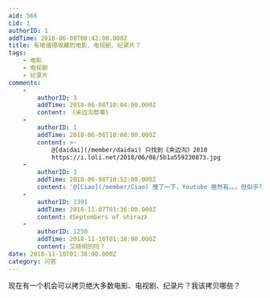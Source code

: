 ```yaml
---
aid: 566
cid: 1
authorID: 1
addTime: 2018-06-08T08:42:00.000Z
title: 有啥值得收藏的电影、电视剧、纪录片？
tags:
    - 电影
    - 电视剧
    - 纪录片
comments:
    -
        authorID: 3
        addTime: 2018-06-08T10:04:00.000Z
        content: 《夹边沟祭事》
    -
        authorID: 1
        addTime: 2018-06-08T10:08:00.000Z
        content: >-
            @[daidai](/member/daidai) 只找到《夹边沟》2010
            https://i.loli.net/2018/06/08/5b1a559230873.jpg
    -
        authorID: 3
        addTime: 2018-06-08T10:52:00.000Z
        content: '@[Ciao](/member/Ciao) 搜了一下，Youtube 居然有。。。但似乎不是版權所有方上傳的。'
    -
        authorID: 1391
        addTime: 2018-11-07T01:36:00.000Z
        content: 《Septembers of shiraz》
    -
        authorID: 1250
        addTime: 2018-11-10T01:38:00.000Z
        content: 艾晓明的吗？
date: 2018-11-10T01:38:00.000Z
category: 问答
---
```


现在有一个机会可以拷贝绝大多数电影、电视剧、纪录片？我该拷贝哪些？
